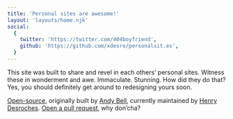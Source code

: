 ```yaml
---
title: 'Personal sites are awesome!'
layout: 'layouts/home.njk'
social:
  {
    twitter: 'https://twitter.com/404boyfriend',
    github: 'https://github.com/xdesro/personalsit.es',
  }
---
```


This site was built to share and revel in each others’ personal sites. Witness these in wonderment and awe. Immaculate. Stunning. How did they do that? Yes, you should definitely get around to redesigning yours soon.

[Open-source](https://github.com/xdesro/personalsit.es), originally built by [Andy Bell](https://hankchizljaw.com/), currently maintained by [Henry Desroches](https://henry.codes/). [Open a pull request](https://github.com/xdesro/personalsit.es/compare), why don’cha?
